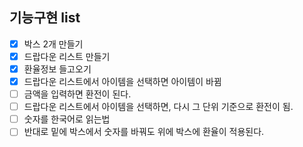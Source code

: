## 기능구현 list

-   [x] 박스 2개 만들기
-   [x] 드랍다운 리스트 만들기
-   [x] 환율정보 들고오기
-   [x] 드랍다운 리스트에서 아이템을 선택하면 아이템이 바뀜
-   [ ] 금액을 입력하면 환전이 된다.
-   [ ] 드랍다운 리스트에서 아이템을 선택하면, 다시 그 단위 기준으로 환전이 됨.
-   [ ] 숫자를 한국어로 읽는법
-   [ ] 반대로 밑에 박스에서 숫자를 바꿔도 위에 박스에 환율이 적용된다.
